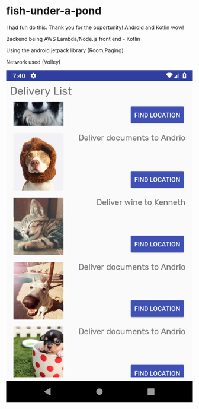 # fish-under-a-pond
I had fun do this. Thank you for the opportunity! Android and Kotlin wow!

Backend being AWS Lambda/Node.js  front end - Kotlin

Using the android jetpack library (Room,Paging)

Network used (Volley)

![Delivery App - List Screen](https://github.com/gondaimgano/fish-under-a-pond/blob/master/Screenshot_1537249241.png)
